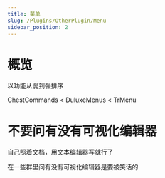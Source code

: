 ```yaml
---
title: 菜单
slug: /Plugins/OtherPlugin/Menu
sidebar_position: 2
---
```


# 概览

以功能从弱到强排序

ChestCommands < DuluxeMenus < TrMenu

# 不要问有没有可视化编辑器

自己照着文档，用文本编辑器写就行了

在一些群里问有没有可视化编辑器是要被笑话的
